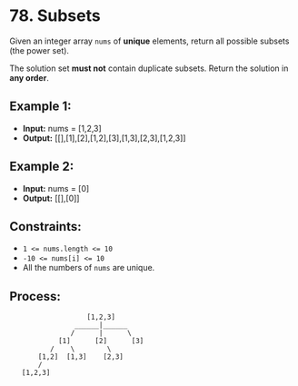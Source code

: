 # 78. Subsets

Given an integer array `nums` of **unique** elements, return all possible subsets (the power set).

The solution set **must not** contain duplicate subsets. Return the solution in **any order**.

## Example 1:

- **Input:** nums = [1,2,3]
- **Output:** [[],[1],[2],[1,2],[3],[1,3],[2,3],[1,2,3]]

## Example 2:

- **Input:** nums = [0]
- **Output:** [[],[0]]

## Constraints:

- `1 <= nums.length <= 10`
- `-10 <= nums[i] <= 10`
- All the numbers of `nums` are unique.

## Process:

```
                   [1,2,3]
                ______|______   
               /      |      \
            [1]      [2]      [3]
          /    \        \
       [1,2]  [1,3]    [2,3]
       / 
   [1,2,3]
```